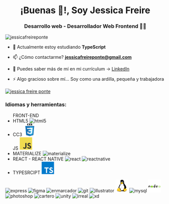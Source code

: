 <h1 align="center">¡Buenas 👋!, Soy Jessica Freire</h1>
<h3 align="center">Desarrollo web - Desarrollador Web Frontend 👨‍💻</h3>

<p align="left"> <img src="https://komarev.com/ghpvc/?username=jessicafreireponte&label=Profile%20views&color=0e75b6&style=flat" alt="jessicafreireponte" /> </p>

- 🌱 Actualmente estoy estudiando **TypeScript**

- 📫 ¿Cómo contactarme? **jessicafreireponte@gmail.com**

- 📄 Puedes saber más de mí en mi currículum -> <a href="https://drive.google.com/file/d/1r2jYm5mv2iCdpuCEjMm9reqFBzmSQyqB/view?usp=drive_link">LinkedIn</a>

- ⚡ Algo gracioso sobre mí... Soy como una ardilla, pequeña y trabajadora


<p align="left">
<a href="https://linkedin.com/in/jessicafreireponte" >
 <img align="center" src="[[https://raw.githubusercontent .com/rahuldkjain/github-profile-readme-generator/master/src/images/icons/Social/linked-in-alt.sv](https://upload.wikimedia.org/wikipedia/commons/thumb/b/b1/LinkedIn_Logo_2013_%282%29.svg/150px-LinkedIn_Logo_2013_%282%29.svg.png)g](https://upload.wikimedia.org/wikipedia/commons/thumb/b/b1/LinkedIn_Logo_2013_%282%29.svg/150px-LinkedIn_Logo_2013_%282%29.svg.png)" alt="jessica freire ponte" height="30"/> 
</a>
</p>

<h3 align="left">Idiomas y herramientas:</h3>
<p align="left"> 
 <ul>FRONT-END
  <li>HTML5
 <img src="https://upload.wikimedia.org/wikipedia/commons/thumb/6/61/HTML5_logo_and_wordmark.svg/130px-HTML5_logo_and_wordmark.svg.png" alt="html5" width="40" height="40"/>
  </li>
  <li>CC3
  <img src="https://raw.githubusercontent.com/devicons/devicon/master/icons/css3/css3-original-wordmark.svg " alt="css3" width="40" height="40"/> 
  </li>JS
  <img src=" https://raw.githubusercontent.com/devicons/devicon/master/icons/javascript/javascript-original.svg" alt="javascript" width="40" height="40"/>
    <li>MATERIALIZE
<img src="https://raw.githubusercontent.com/prplx/svg-logos/5585531d45d294869c4eaab4d7cf2e9c167740a9/svg/materialize.svg" alt="materialize" width= "40" height="40"/> 
  </li>
  <li>REACT - REACT NATIVE
   <img src="https://raw.githubusercontent.com/devicons /devicon/master/icons/react/react-original-wordmark.svg" alt="react" width="40" height="40"/>
<img src="https://reactnative.dev/img/header_logo.svg" alt="reactnative" width="40" height="40"/> 
  </li>
  <li>TYPESRCIPT
   <img src="https://raw.githubusercontent.com/devicons/devicon/master/icons/typescript/typescript-original.svg" alt="typescript" width="40" height="40"/> 
  </li>

 </ul>
  <img src="https://upload.wikimedia.org/wikipedia/commons/thumb/6/64/Expressjs.png/120px-Expressjs.png" alt="express "  height="40"/> 
 
<img src="https://upload.wikimedia.org/wikipedia/commons/thumb/3/33/Figma-logo.svg/64px-Figma-logo.svg.png" alt="figma"  altura="40"/>

<img src="https://www.vectorlogo.zone/logos/framer/framer-icon.svg" alt="enmarcador" ancho="40" altura="40"/>
<img src="https://www.vectorlogo.zone/logos/git-scm/git-scm-icon.svg" alt="git" width="40" height="40"/>
 
<img src="https://www.vectorlogo.zone/logos/adobe_illustrator/adobe_illustrator-icon.svg" alt="illustrator" width="40" height= "40"/>

<img src="https://raw.githubusercontent.com/devicons/devicon/master/icons/linux/linux-original.svg" alt="linux" width="40" height="40"/> 

<img src="https:// raw.githubusercontent.com/devicons/devicon/master/icons/mysql/mysql-original-wordmark.svg" alt="mysql" width="40" height="40"/>
<img src ="https://raw.githubusercontent.com/devicons/devicon/master/icons/nodejs/nodejs-original-wordmark.svg" alt="nodejs" width="40" height="40"/> 
<img src="https://raw.githubusercontent.com/devicons/devicon/master/ iconos/photoshop/photoshop-line.svg" alt="photoshop" width="40" height="40"/>
<img src="https://www.vectorlogo.zone/logos/getpostman/getpostman-icon.svg" alt="cartero" width="40" height= "40"/>

<img src="https://www.vectorlogo.zone/logos/unity3d/unity3d-icon. svg" alt="unity" width="40" height="40"/>
<img src="https://raw.githubusercontent.com/kenangundogan/fontisto/036b7eca71aab1bef8e6a0518f7329f13ed62f6b/icons/svg/brand/unreal-engine.svg" alt=" irreal" width="40" height="40"/> 
<img src="https://cdn.worldvectorlogo.com/logos/adobe-xd.svg" alt="xd"  width="40" height="40"/> 

